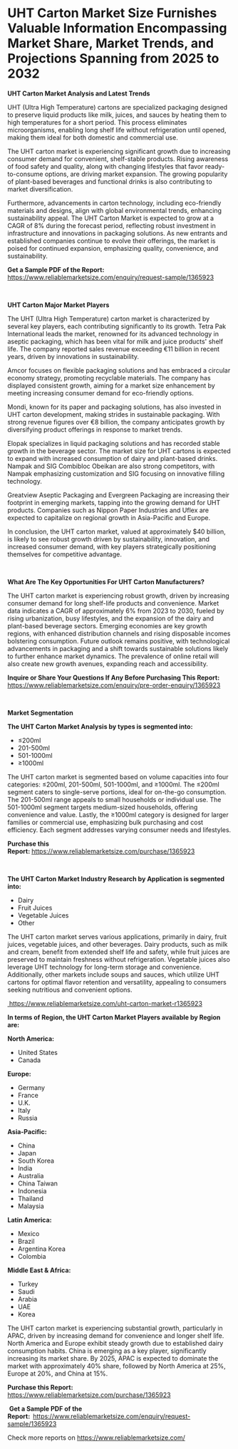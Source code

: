 <p><h1>UHT Carton Market Size Furnishes Valuable Information Encompassing Market Share, Market Trends, and Projections Spanning from 2025 to 2032</h1></p><p><strong>UHT Carton Market Analysis and Latest Trends</strong></p>
<p><p>UHT (Ultra High Temperature) cartons are specialized packaging designed to preserve liquid products like milk, juices, and sauces by heating them to high temperatures for a short period. This process eliminates microorganisms, enabling long shelf life without refrigeration until opened, making them ideal for both domestic and commercial use.</p><p>The UHT carton market is experiencing significant growth due to increasing consumer demand for convenient, shelf-stable products. Rising awareness of food safety and quality, along with changing lifestyles that favor ready-to-consume options, are driving market expansion. The growing popularity of plant-based beverages and functional drinks is also contributing to market diversification.</p><p>Furthermore, advancements in carton technology, including eco-friendly materials and designs, align with global environmental trends, enhancing sustainability appeal. The UHT Carton Market is expected to grow at a CAGR of 8% during the forecast period, reflecting robust investment in infrastructure and innovations in packaging solutions. As new entrants and established companies continue to evolve their offerings, the market is poised for continued expansion, emphasizing quality, convenience, and sustainability.</p></p>
<p><strong>Get a Sample PDF of the Report:&nbsp;</strong> <a href="https://www.reliablemarketsize.com/enquiry/request-sample/1365923?utm_campaign=2866&utm_medium=2&utm_source=Github&utm_content=ia&utm_term=22032025&utm_id=uht-carton">https://www.reliablemarketsize.com/enquiry/request-sample/1365923</a></p>
<p>&nbsp;</p>
<p><strong>UHT Carton Major Market Players</strong></p>
<p><p>The UHT (Ultra High Temperature) carton market is characterized by several key players, each contributing significantly to its growth. Tetra Pak International leads the market, renowned for its advanced technology in aseptic packaging, which has been vital for milk and juice products' shelf life. The company reported sales revenue exceeding €11 billion in recent years, driven by innovations in sustainability.</p><p>Amcor focuses on flexible packaging solutions and has embraced a circular economy strategy, promoting recyclable materials. The company has displayed consistent growth, aiming for a market size enhancement by meeting increasing consumer demand for eco-friendly options.</p><p>Mondi, known for its paper and packaging solutions, has also invested in UHT carton development, making strides in sustainable packaging. With strong revenue figures over €8 billion, the company anticipates growth by diversifying product offerings in response to market trends.</p><p>Elopak specializes in liquid packaging solutions and has recorded stable growth in the beverage sector. The market size for UHT cartons is expected to expand with increased consumption of dairy and plant-based drinks. Nampak and SIG Combibloc Obeikan are also strong competitors, with Nampak emphasizing customization and SIG focusing on innovative filling technology.</p><p>Greatview Aseptic Packaging and Evergreen Packaging are increasing their footprint in emerging markets, tapping into the growing demand for UHT products. Companies such as Nippon Paper Industries and Uflex are expected to capitalize on regional growth in Asia-Pacific and Europe.</p><p>In conclusion, the UHT carton market, valued at approximately $40 billion, is likely to see robust growth driven by sustainability, innovation, and increased consumer demand, with key players strategically positioning themselves for competitive advantage.</p></p>
<p>&nbsp;</p>
<p><strong>What Are The Key Opportunities For UHT Carton Manufacturers?</strong></p>
<p><p>The UHT carton market is experiencing robust growth, driven by increasing consumer demand for long shelf-life products and convenience. Market data indicates a CAGR of approximately 6% from 2023 to 2030, fueled by rising urbanization, busy lifestyles, and the expansion of the dairy and plant-based beverage sectors. Emerging economies are key growth regions, with enhanced distribution channels and rising disposable incomes bolstering consumption. Future outlook remains positive, with technological advancements in packaging and a shift towards sustainable solutions likely to further enhance market dynamics. The prevalence of online retail will also create new growth avenues, expanding reach and accessibility.</p></p>
<p><strong>Inquire or Share Your Questions If Any Before Purchasing This Report:</strong> <a href="https://www.reliablemarketsize.com/enquiry/pre-order-enquiry/1365923?utm_campaign=2866&utm_medium=2&utm_source=Github&utm_content=ia&utm_term=22032025&utm_id=uht-carton">https://www.reliablemarketsize.com/enquiry/pre-order-enquiry/1365923</a></p>
<p>&nbsp;</p>
<p><strong>Market Segmentation</strong></p>
<p><strong>The UHT Carton Market Analysis by types is segmented into:</strong></p>
<p><ul><li>≤200ml</li><li>201-500ml</li><li>501-1000ml</li><li>≥1000ml</li></ul></p>
<p><p>The UHT carton market is segmented based on volume capacities into four categories: ≤200ml, 201-500ml, 501-1000ml, and ≥1000ml. The ≤200ml segment caters to single-serve portions, ideal for on-the-go consumption. The 201-500ml range appeals to small households or individual use. The 501-1000ml segment targets medium-sized households, offering convenience and value. Lastly, the ≥1000ml category is designed for larger families or commercial use, emphasizing bulk purchasing and cost efficiency. Each segment addresses varying consumer needs and lifestyles.</p></p>
<p><strong>Purchase this Report:&nbsp;</strong><a href="https://www.reliablemarketsize.com/purchase/1365923?utm_campaign=2866&utm_medium=2&utm_source=Github&utm_content=ia&utm_term=22032025&utm_id=uht-carton">https://www.reliablemarketsize.com/purchase/1365923</a></p>
<p>&nbsp;</p>
<p><strong>The UHT Carton Market Industry Research by Application is segmented into:</strong></p>
<p><ul><li>Dairy</li><li>Fruit Juices</li><li>Vegetable Juices</li><li>Other</li></ul></p>
<p><p>The UHT carton market serves various applications, primarily in dairy, fruit juices, vegetable juices, and other beverages. Dairy products, such as milk and cream, benefit from extended shelf life and safety, while fruit juices are preserved to maintain freshness without refrigeration. Vegetable juices also leverage UHT technology for long-term storage and convenience. Additionally, other markets include soups and sauces, which utilize UHT cartons for optimal flavor retention and versatility, appealing to consumers seeking nutritious and convenient options.</p></p>
<p><a href="https://www.reliablemarketsize.com/uht-carton-market-r1365923?utm_campaign=2866&utm_medium=2&utm_source=Github&utm_content=ia&utm_term=22032025&utm_id=uht-carton">&nbsp;https://www.reliablemarketsize.com/uht-carton-market-r1365923</a></p>
<p><strong>In terms of Region, the UHT Carton Market Players available by Region are:</strong></p>
<p>
    <p> <strong> North America: </strong>
        <ul>
            <li>United States</li>
            <li>Canada</li>
        </ul>
        </p> 
    <p> <strong> Europe: </strong>
        <ul>
            <li>Germany</li>
            <li>France</li>
            <li>U.K.</li>
            <li>Italy</li>
            <li>Russia</li>
        </ul>
        </p> 
    <p> <strong> Asia-Pacific: </strong>
        <ul>
            <li>China</li>
            <li>Japan</li>
            <li>South Korea</li>
            <li>India</li>
            <li>Australia</li>
            <li>China Taiwan</li>
            <li>Indonesia</li>
            <li>Thailand</li>
            <li>Malaysia</li>
        </ul>
        </p> 
    <p> <strong> Latin America: </strong>
        <ul>
            <li>Mexico</li>
            <li>Brazil</li>
            <li>Argentina Korea</li>
            <li>Colombia</li>
        </ul>
        </p> 
    <p> <strong> Middle East & Africa: </strong>
        <ul>
            <li>Turkey</li>
            <li>Saudi</li>
            <li>Arabia</li>
            <li>UAE</li>
            <li>Korea</li>
        </ul>
    </p>
    </p>
<p><p>The UHT carton market is experiencing substantial growth, particularly in APAC, driven by increasing demand for convenience and longer shelf life. North America and Europe exhibit steady growth due to established dairy consumption habits. China is emerging as a key player, significantly increasing its market share. By 2025, APAC is expected to dominate the market with approximately 40% share, followed by North America at 25%, Europe at 20%, and China at 15%.</p></p>
<p><strong>Purchase this Report: </strong><a href="https://www.reliablemarketsize.com/purchase/1365923?utm_campaign=2866&utm_medium=2&utm_source=Github&utm_content=ia&utm_term=22032025&utm_id=uht-carton">https://www.reliablemarketsize.com/purchase/1365923</a></p>
<p>&nbsp;<strong>Get a Sample PDF of the Report:&nbsp;&nbsp;</strong><a href="https://www.reliablemarketsize.com/enquiry/request-sample/1365923?utm_campaign=2866&utm_medium=2&utm_source=Github&utm_content=ia&utm_term=22032025&utm_id=uht-carton">https://www.reliablemarketsize.com/enquiry/request-sample/1365923</a></p>
<p><strong></strong></p>
<p>Check more reports on <a href="https://www.reliablemarketsize.com/?utm_campaign=2866&utm_medium=2&utm_source=Github&utm_content=ia&utm_term=22032025&utm_id=uht-carton">https://www.reliablemarketsize.com/</a></p>